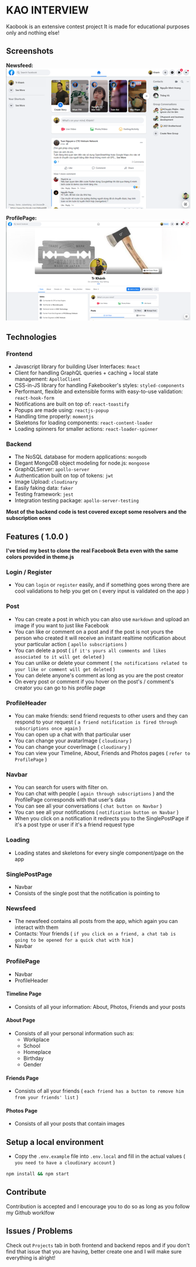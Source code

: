 # KAO INTERVIEW

Kaobook is an extensive contest project It is made for educational purposes only and nothing else!

## Screenshots

**Newsfeed:**
![newsfeed](https://github.com/Kaodemic/facebook-clone/blob/master/assets/newsfeed.PNG)

**ProfilePage:**
![profilepage](https://github.com/Kaodemic/facebook-clone/blob/master/assets/profile.PNG)

## Technologies

### Frontend

- Javascript library for building User Interfaces: `React`
- Client for handling GraphQL queries + caching + local state management: `ApolloClient`
- CSS-in-JS library for handling Fakebooker's styles: `styled-components`
- Performant, flexible and extensible forms with easy-to-use validation: `react-hook-form`
- Notifications are built on top of: `react-toastify`
- Popups are made using: `reactjs-popup`
- Handling time properly: `momentjs`
- Skeletons for loading components: `react-content-loader`
- Loading spinners for smaller actions: `react-loader-spinner`

### Backend

- The NoSQL database for modern applications: `mongodb`
- Elegant MongoDB object modeling for node.js: `mongoose`
- GraphQLServer: `apollo-server`
- Authentication built on top of tokens: `jwt`
- Image Upload: `cloudinary`
- Easily faking data: `faker`
- Testing framework: `jest`
- Integration testing package: `apollo-server-testing`

**Most of the backend code is test covered except some resolvers and the subscription ones**

## Features ( 1.0.0 )

**I've tried my best to clone the real Facebook Beta even with the same colors provided in theme.js**

### Login / Register

- You can `login` or `register` easily, and if something goes wrong there are cool validations to help you get on ( every input is validated on the app )

### Post

- You can create a post in which you can also use `markdown` and upload an image if you want to just like Facebook
- You can like or comment on a post and if the post is not yours the person who created it will receive an instant realtime notification about your particular action ( `apollo subscriptions` )
- You can delete a post ( `if it's yours all comments and likes associated to it will get deleted` )
- You can unlike or delete your comment ( `the notifications related to your like or comment will get deleted` )
- You can delete anyone's comment as long as you are the post creator
- On every post or comment if you hover on the post's / comment's creator you can go to his profile page

### ProfileHeader

- You can make friends: send friend requests to other users and they can respond to your request ( `a friend notification is fired through subscriptions once again` )
- You can open up a chat with that particular user
- You can change your avatarImage ( `cloudinary` )
- You can change your coverImage ( `cloudinary` )
- You can view your Timeline, About, Friends and Photos pages ( `refer to ProfilePage` )

### Navbar

- You can search for users with filter on.
- You can chat with people ( `again through subscriptions` ) and the ProfilePage corresponds with that user's data
- You can see all your conversations ( `chat button on Navbar` )
- You can see all your notifications ( `notification button on Navbar` )
- When you click on a notification it redirects you to the SinglePostPage if it's a post type or user if it's a friend request type

### Loading

- Loading states and skeletons for every single component/page on the app

### SinglePostPage

- Navbar
- Consists of the single post that the notification is pointing to

### Newsfeed

- The newsfeed contains all posts from the app, which again you can interact with them
- Contacts: Your friends ( `if you click on a friend, a chat tab is going to be opened for a quick chat with him` )
- Navbar

### ProfilePage

- Navbar
- ProfileHeader


#### Timeline Page

- Consists of all your information: About, Photos, Friends and your posts

#### About Page

- Consists of all your personal information such as:
  - Workplace
  - School
  - Homeplace
  - Birthday
  - Gender

#### Friends Page

- Consists of all your friends ( `each friend has a button to remove him from your friends' list` )

#### Photos Page

- Consists of all your posts that contain images

## Setup a local environment

- Copy the `.env.example` file into `.env.local` and fill in the actual values ( `you need to have a cloudinary account` )

```sh
npm install && npm start
```

## Contribute

Contribution is accepted and I encourage you to do so as long as you follow my Github worklfow

## Issues / Problems

Check out `Projects` tab in both frontend and backend repos and if you don't find that issue that you are having, better create one and I will make sure everything is alright!